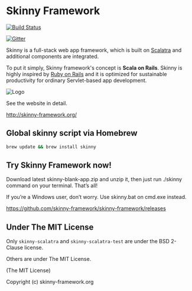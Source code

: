 # Skinny Framework 

[![Build Status](https://travis-ci.org/skinny-framework/skinny-framework.svg?branch=master)](https://travis-ci.org/skinny-framework/skinny-framework)

[![Gitter](https://badges.gitter.im/Join%20Chat.svg)](https://gitter.im/skinny-framework/skinny-framework?utm_source=badge&utm_medium=badge&utm_campaign=pr-badge)

Skinny is a full-stack web app framework, which is built on [Scalatra](http://scalatra.org) and additional components are integrated. 

To put it simply, Skinny framework's concept is **Scala on Rails**. Skinny is highly inspired by [Ruby on Rails](http://rubyonrails.org/) and it is optimized for sustainable productivity for ordinary Servlet-based app development. 

![Logo](https://github.com/seratch/skinny-framework/raw/1.1.x/img/logo.png)

See the website in detail.

http://skinny-framework.org/

## Global skinny script via Homebrew

```sh
brew update && brew install skinny
```

## Try Skinny Framework now!

Download latest skinny-blank-app.zip and unzip it, then just run ./skinny command on your terminal. That’s all!

If you’re a Windows user, don’t worry. Use skinny.bat on cmd.exe instead.

https://github.com/skinny-framework/skinny-framework/releases

## Under The MIT License

Only `skinny-scalatra` and `skinny-scalatra-test` are under the BSD 2-Clause license.

Others are under The MIT License.

(The MIT License)

Copyright (c) skinny-framework.org



